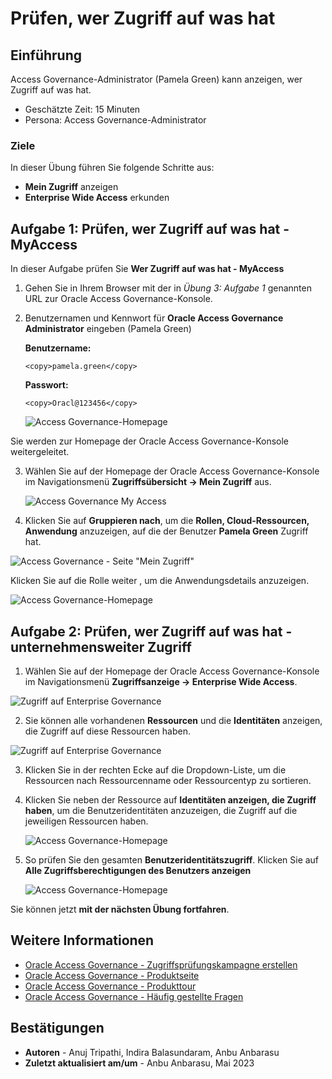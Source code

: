 # Prüfen, wer Zugriff auf was hat

## Einführung

Access Governance-Administrator (Pamela Green) kann anzeigen, wer Zugriff auf was hat.

*   Geschätzte Zeit: 15 Minuten
*   Persona: Access Governance-Administrator

### Ziele

In dieser Übung führen Sie folgende Schritte aus:

*   **Mein Zugriff** anzeigen
*   **Enterprise Wide Access** erkunden

## Aufgabe 1: Prüfen, wer Zugriff auf was hat - MyAccess

In dieser Aufgabe prüfen Sie **Wer Zugriff auf was hat - MyAccess**

1.  Gehen Sie in Ihrem Browser mit der in _Übung 3: Aufgabe 1_ genannten URL zur Oracle Access Governance-Konsole.
    
2.  Benutzernamen und Kennwort für **Oracle Access Governance Administrator** eingeben (Pamela Green)
    
    **Benutzername:**
    
        <copy>pamela.green</copy>
        
    
    **Passwort:**
    
        <copy>Oracl@123456</copy>
        
    
    ![Access Governance-Homepage](images/ag-page.png)
    

Sie werden zur Homepage der Oracle Access Governance-Konsole weitergeleitet.

3.  Wählen Sie auf der Homepage der Oracle Access Governance-Konsole im Navigationsmenü **Zugriffsübersicht -> Mein Zugriff** aus.

    ![Access Governance My Access](images/my-access.png)
    

4.  Klicken Sie auf **Gruppieren nach**, um die **Rollen, Cloud-Ressourcen, Anwendung** anzuzeigen, auf die der Benutzer **Pamela Green** Zugriff hat.

![Access Governance - Seite "Mein Zugriff"](images/my-access-page.png)

Klicken Sie auf die Rolle weiter , um die Anwendungsdetails anzuzeigen.

![Access Governance-Homepage](images/my-access-page-app.png)

## Aufgabe 2: Prüfen, wer Zugriff auf was hat - unternehmensweiter Zugriff

1.  Wählen Sie auf der Homepage der Oracle Access Governance-Konsole im Navigationsmenü **Zugriffsanzeige -> Enterprise Wide Access**.

![Zugriff auf Enterprise Governance](images/enterprise-wide-access.png)

2.  Sie können alle vorhandenen **Ressourcen** und die **Identitäten** anzeigen, die Zugriff auf diese Ressourcen haben.

![Zugriff auf Enterprise Governance](images/enterprise-page.png)

3.  Klicken Sie in der rechten Ecke auf die Dropdown-Liste, um die Ressourcen nach Ressourcenname oder Ressourcentyp zu sortieren.
    
4.  Klicken Sie neben der Ressource auf **Identitäten anzeigen, die Zugriff haben**, um die Benutzeridentitäten anzuzeigen, die Zugriff auf die jeweiligen Ressourcen haben.
    
    ![Access Governance-Homepage](images/view-identities.png)
    
5.  So prüfen Sie den gesamten **Benutzeridentitätszugriff**. Klicken Sie auf **Alle Zugriffsberechtigungen des Benutzers anzeigen**
    
    ![Access Governance-Homepage](images/identity-details.png)
    

Sie können jetzt **mit der nächsten Übung fortfahren**.

## Weitere Informationen

*   [Oracle Access Governance - Zugriffsprüfungskampagne erstellen](https://docs.oracle.com/en/cloud/paas/access-governance/pdapg/index.html)
*   [Oracle Access Governance - Produktseite](https://www.oracle.com/security/cloud-security/access-governance/)
*   [Oracle Access Governance - Produkttour](https://www.oracle.com/webfolder/s/quicktours/paas/pt-sec-access-governance/index.html)
*   [Oracle Access Governance - Häufig gestellte Fragen](https://www.oracle.com/security/cloud-security/access-governance/faq/)

## Bestätigungen

*   **Autoren** - Anuj Tripathi, Indira Balasundaram, Anbu Anbarasu
*   **Zuletzt aktualisiert am/um** - Anbu Anbarasu, Mai 2023